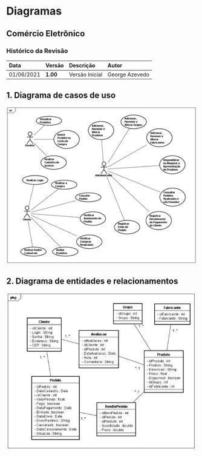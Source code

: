 # Diagramas

## Comércio Eletrônico

### Histórico da Revisão 

|  Data  | Versão | Descrição | Autor |
|:-------|:-------|:----------|:------|
| 01/06/2021 | **1.00** | Versão Inicial  | George Azevedo |

## 1. Diagrama de casos de uso 

![Casos de Uso](imagens\Diagrama_Casos_de_Uso.png)

## 2. Diagrama de entidades e relacionamentos

![Entidades e Relacionamentos](imagens\Diagrama_Entidades_e_Relacionamentos.png)
